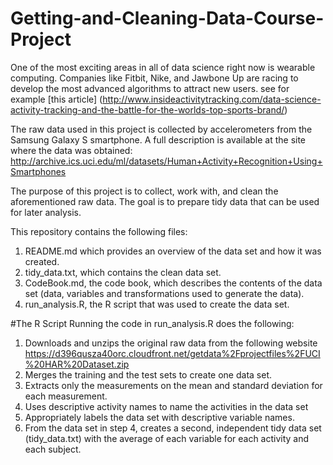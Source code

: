 # Getting-and-Cleaning-Data-Course-Project

One of the most exciting areas in all of data science right now is wearable computing. Companies like Fitbit, Nike, and Jawbone Up are racing to develop the most advanced algorithms to attract new users. see for example [this article] (http://www.insideactivitytracking.com/data-science-activity-tracking-and-the-battle-for-the-worlds-top-sports-brand/)

The raw data used in this project is collected by accelerometers from the Samsung Galaxy S smartphone. A full description is available at the site where the data was obtained: <http://archive.ics.uci.edu/ml/datasets/Human+Activity+Recognition+Using+Smartphones>

The purpose of this project is to collect, work with, and clean the aforementioned raw data. The goal is to prepare tidy data that can be used for later analysis. 

This repository contains the following files:

1. README.md which provides an overview of the data set and how it was created.
2. tidy_data.txt, which contains the clean data set.
3. CodeBook.md, the code book, which describes the contents of the data set (data, variables and transformations used to generate the data).
4. run_analysis.R, the R script that was used to create the data set.


#The R Script
Running the code in run_analysis.R does the following:
1. Downloads and unzips the original raw data from the following website <https://d396qusza40orc.cloudfront.net/getdata%2Fprojectfiles%2FUCI%20HAR%20Dataset.zip>
2. Merges the training and the test sets to create one data set.
3. Extracts only the measurements on the mean and standard deviation for each measurement.
4. Uses descriptive activity names to name the activities in the data set
5. Appropriately labels the data set with descriptive variable names.
6. From the data set in step 4, creates a second, independent tidy data set (tidy_data.txt) with the average of each variable for each activity and each subject.
